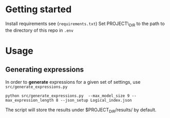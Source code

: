 # Getting started

Install requirements see (`requirements.txt`)
Set PROJECT\\<sub>DIR</sub> to the path to the directory of this repo in `.env`


# Usage


## Generating expressions

In order to **generate** expressions for a given set of settings, use
`src/generate_expressions.py`

    python src/generate_expressions.py  --max_model_size 9 --max_expression_length 8 --json_setup Logical_index.json

The script will store the results under $PROJECT<sub>DIR</sub>/results/ by default.

